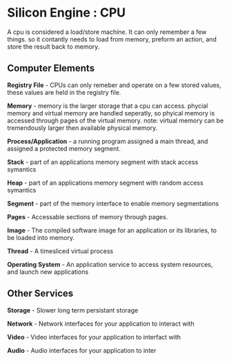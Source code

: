 # Silicon Engine : CPU
A cpu is considered a load/store machine. It can only remember a few things. so it contantly needs to load from memory, preform an action, and store the result back to memory.

## Computer Elements

**Registry File** - CPUs can only remeber and operate on a few stored values, these values are held in the registry file. 

**Memory** - memory is the larger storage that a cpu can access. phycial memory and virtual memory are handled seperatly, so phyical memory is accessed through pages of the virtual memory. note: virtual memory can be tremendously larger then available physical memory.

**Process/Application** - a running program assigned a main thread, and assigned a protected memory segment.

**Stack** - part of an applications memory segment with stack access symantics

**Heap** - part of an applications memory segment with random access symantics

**Segment** - part of the memory interface to enable memory segmentations

**Pages** - Accessable sections of memory through pages.

**Image** - The compiled software image for an application or its libraries, to be loaded into memory.

**Thread** - A timesliced virtual process

**Operating System** - An application service to access system resources, and launch new applications


## Other Services

**Storage** - Slower long term persistant storage

**Network** - Network interfaces for your application to interact with

**Video** - Video interfaces for your application to interfact with

**Audio** - Audio interfaces for your application to inter